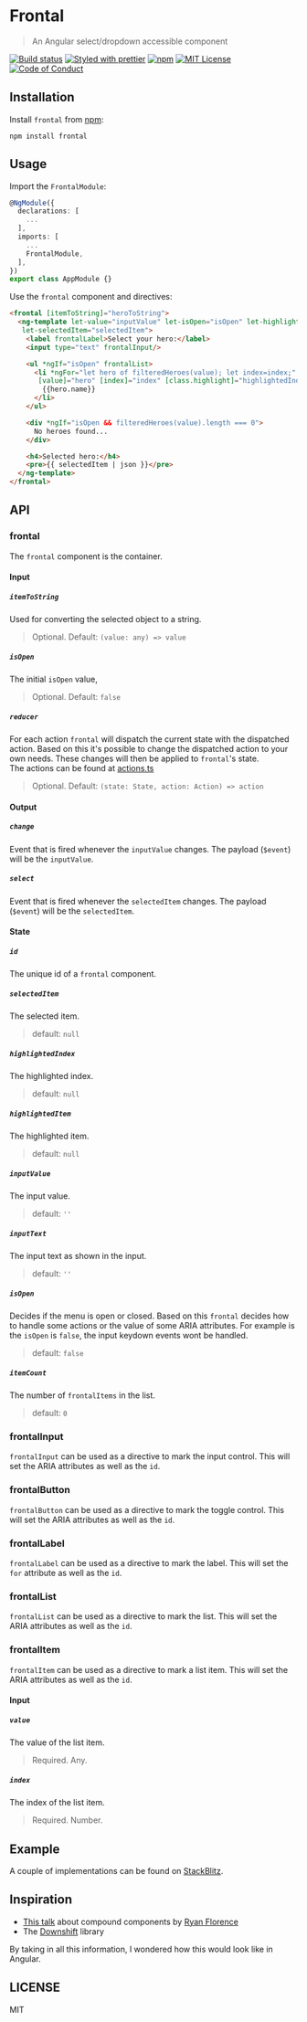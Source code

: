 # Frontal

> An Angular select/dropdown accessible component

[![Build status][build-badge]][build]
[![Styled with prettier][prettier-badge]][prettier]
[![npm][npm-badge]][npm]
[![MIT License][license-badge]][license]
[![Code of Conduct][coc-badge]][coc]

## Installation

Install `frontal` from [npm]:

`npm install frontal`

## Usage

Import the `FrontalModule`:

```ts
@NgModule({
  declarations: [
    ...
  ],
  imports: [
    ...
    FrontalModule,
  ],
})
export class AppModule {}
```

Use the `frontal` component and directives:

```html
<frontal [itemToString]="heroToString">
  <ng-template let-value="inputValue" let-isOpen="isOpen" let-highlightedIndex="highlightedIndex"
   let-selectedItem="selectedItem">
    <label frontalLabel>Select your hero:</label>
    <input type="text" frontalInput/>

    <ul *ngIf="isOpen" frontalList>
      <li *ngFor="let hero of filteredHeroes(value); let index=index;" frontalItem
       [value]="hero" [index]="index" [class.highlight]="highlightedIndex === index">
        {{hero.name}}
      </li>
    </ul>

    <div *ngIf="isOpen && filteredHeroes(value).length === 0">
      No heroes found...
    </div>

    <h4>Selected hero:</h4>
    <pre>{{ selectedItem | json }}</pre>
  </ng-template>
</frontal>
```

## API

### frontal

The `frontal` component is the container.

#### Input

##### `itemToString`

Used for converting the selected object to a string.

> Optional. Default: `(value: any) => value`

##### `isOpen`

The initial `isOpen` value,

> Optional. Default: `false`

##### `reducer`

For each action `frontal` will dispatch the current state with the dispatched action. Based on this it's possible to change the dispatched action to your own needs. These changes will then be applied to `frontal`'s state. <br>
The actions can be found at [actions.ts](src/actions.ts)

> Optional. Default: `(state: State, action: Action) => action`

#### Output

##### `change`

Event that is fired whenever the `inputValue` changes. The payload (`$event`) will be the `inputValue`.

##### `select`

Event that is fired whenever the `selectedItem` changes. The payload (`$event`) will be the `selectedItem`.

#### State

##### `id`

The unique id of a `frontal` component.

##### `selectedItem`

The selected item.

> default: `null`

##### `highlightedIndex`

The highlighted index.

> default: `null`

##### `highlightedItem`

The highlighted item.

> default: `null`

##### `inputValue`

The input value.

> default: `''`

##### `inputText`

The input text as shown in the input.

> default: `''`

##### `isOpen`

Decides if the menu is open or closed. Based on this `frontal` decides how to handle some actions or the value of some ARIA attributes. For example is the `isOpen` is `false`, the input keydown events wont be handled.

> default: `false`

##### `itemCount`

The number of `frontalItems` in the list.

> default: `0`

### frontalInput

`frontalInput` can be used as a directive to mark the input control. This will set the ARIA attributes as well as the `id`.

### frontalButton

`frontalButton` can be used as a directive to mark the toggle control. This will set the ARIA attributes as well as the `id`.

### frontalLabel

`frontalLabel` can be used as a directive to mark the label. This will set the `for` attribute as well as the `id`.

### frontalList

`frontalList` can be used as a directive to mark the list. This will set the ARIA attributes as well as the `id`.

### frontalItem

`frontalItem` can be used as a directive to mark a list item. This will set the ARIA attributes as well as the `id`.

#### Input

##### `value`

The value of the list item.

> Required. Any.

##### `index`

The index of the list item.

> Required. Number.

## Example

A couple of implementations can be found on [StackBlitz][stackblitz-example].

## Inspiration

- [This talk][compound-components] about compound components by [Ryan Florence][ryan-florence]
- The [Downshift][downshift] library

By taking in all this information, I wondered how this would look like in Angular.

## LICENSE

MIT

[build-badge]: https://circleci.com/gh/timdeschryver/frontal/tree/master.svg?style=shield
[build]: https://circleci.com/gh/timdeschryver/frontal/tree/master
[prettier-badge]: https://img.shields.io/badge/styled_with-prettier-ff69b4.svg
[prettier]: https://github.com/prettier/prettier
[npm-badge]: https://img.shields.io/npm/v/frontal.svg
[npm]: https://www.npmjs.com/package/frontal
[license-badge]: https://img.shields.io/npm/l/frontal.svg?style=flat-square
[license]: https://github.com/timdeschryver/frontal/blob/master/LICENSE
[coc-badge]: https://img.shields.io/badge/code%20of-conduct-ff69b4.svg?style=flat-square
[coc]: https://github.com/timdeschryver/frontal/blob/master/CODE_OF_CONDUCT.md
[stackblitz-example]: https://stackblitz.com/github/timdeschryver/frontal
[ryan-florence]: https://github.com/ryanflorence
[downshift]: https://github.com/paypal/downshift
[compound-components]: https://www.youtube.com/watch?v=hEGg-3pIHlE
